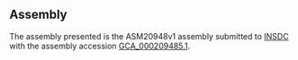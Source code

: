 

Assembly
--------

The assembly presented is the ASM20948v1 assembly submitted to
[INSDC](http://www.insdc.org) with the assembly accession
[GCA\_000209485.1](http://www.ebi.ac.uk/ena/data/view/GCA_000209485.1).
